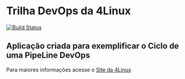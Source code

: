 # Trilha DevOps da 4Linux

<!-- Altere a Flag abaixo com sua URL do Travis -->
[![Build Status](https://travis-ci.com/EduartePassion/DevOpsLab-HelloWorld.svg?branch=master)](https://travis-ci.com/EduartePassion/DevOpsLab-HelloWorld)

## Aplicação criada para exemplificar o Ciclo de uma PipeLine DevOps


Para maiores informações acesse o [Site da 4Linux](https://www.4linux.com.br/cursos/devops)

